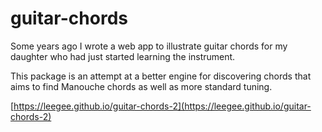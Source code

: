 # guitar-chords

Some years ago I wrote a web app to illustrate  guitar chords for my daughter who had 
just started learning the instrument.

This package is an attempt at a better engine for discovering chords that aims to 
find Manouche chords as well as more standard tuning.

[https://leegee.github.io/guitar-chords-2](https://leegee.github.io/guitar-chords-2)
